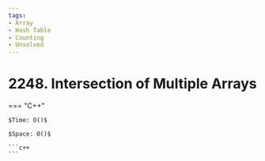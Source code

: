 ```yaml
---
tags:
- Array
- Hash Table
- Counting
- Unsolved
---
```



# 2248. Intersection of Multiple Arrays

=== "C++"

    $Time: O()$

    $Space: O()$

    ```c++
    ```